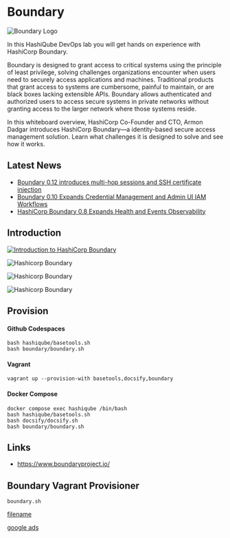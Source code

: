 # Boundary

![Boundary Logo](images/boundary-logo.png?raw=true "Boundary Logo")

In this HashiQube DevOps lab you will get hands on experience with HashiCorp Boundary.

Boundary is designed to grant access to critical systems using the principle of least privilege, solving challenges organizations encounter when users need to securely access applications and machines. Traditional products that grant access to systems are cumbersome, painful to maintain, or are black boxes lacking extensible APIs. Boundary allows authenticated and authorized users to access secure systems in private networks without granting access to the larger network where those systems reside.

In this whiteboard overview, HashiCorp Co-Founder and CTO, Armon Dadgar introduces HashiCorp Boundary—a identity-based secure access management solution. Learn what challenges it is designed to solve and see how it works.

## Latest News

- [Boundary 0.12 introduces multi-hop sessions and SSH certificate injection](https://www.hashicorp.com/blog/boundary-0-12-introduces-multi-hop-sessions-and-ssh-certificate-injection)
- [Boundary 0.10 Expands Credential Management and Admin UI IAM Workflows](https://www.hashicorp.com/blog/boundary-0-10-expands-credential-management-and-admin-ui-iam-workflows)
- [HashiCorp Boundary 0.8 Expands Health and Events Observability](https://www.hashicorp.com/blog/hashicorp-boundary-0-8-expands-health-and-events-observability)

## Introduction

[![Introduction to HashiCorp Boundary](images/maxresdefault.jpeg)](https://www.youtube.com/watch?v=tUMe7EsXYBQ)

![Hashicorp Boundary](images/boundary-how-it-works.png?raw=true "Hashicorp Boundary")

![Hashicorp Boundary](images/boundary-login-page.png?raw=true "Hashicorp Boundary")

![Hashicorp Boundary](images/boundary-logged-in-page.png?raw=true "Hashicorp Boundary")

## Provision

<!-- tabs:start -->
#### **Github Codespaces**

```
bash hashiqube/basetools.sh
bash boundary/boundary.sh
```

#### **Vagrant**

```
vagrant up --provision-with basetools,docsify,boundary
```

#### **Docker Compose**

```
docker compose exec hashiqube /bin/bash
bash hashiqube/basetools.sh
bash docsify/docsify.sh
bash boundary/boundary.sh
```
<!-- tabs:end -->

## Links 

- https://www.boundaryproject.io/

## Boundary Vagrant Provisioner

`boundary.sh`

[filename](boundary.sh ':include :type=code')

[google ads](../googleads.html ':include :type=iframe width=100% height=300px')
